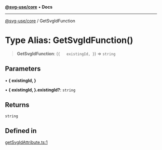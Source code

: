 [**@svg-use/core**](../README.md) • **Docs**

---

[@svg-use/core](../README.md) / GetSvgIdFunction

# Type Alias: GetSvgIdFunction()

> **GetSvgIdFunction**: (`{   existingId, }`) => `string`

## Parameters

• **\{ existingId, \}**

• **\{ existingId, \}.existingId?**: `string`

## Returns

`string`

## Defined in

[getSvgIdAttribute.ts:1](https://github.com/fpapado/svg-use/blob/3b00347120e4d16a0b5896e0c16c3dc896a7bab1/packages/core/src/getSvgIdAttribute.ts#L1)
